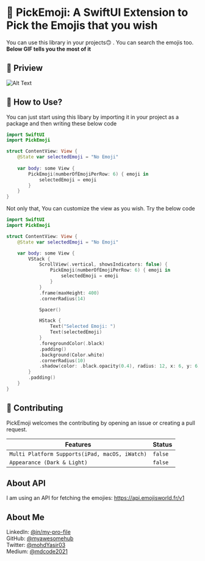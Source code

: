 # 🤯 PickEmoji: A SwiftUI Extension to Pick the Emojis that you wish

You can use this library in your projects🙃 . You can search the emojis too. **Below GIF tells you the most of it**

## 🎥 Priview

![Alt Text](https://github.com/myawesomehub/PickEmoji/blob/main/LibraryPriview/Priview.gif)

## 🤔 How to Use?

You can just start using this libary by importing it in your project as a package and then writing these below code

```swift
import SwiftUI
import PickEmoji

struct ContentView: View {
    @State var selectedEmoji = "No Emoji"
    
    var body: some View {
        PickEmoji(numberOfEmojiPerRow: 6) { emoji in
            selectedEmoji = emoji
        }
    }
}
  ```
Not only that, You can customize the view as you wish. Try the below code 

```swift
import SwiftUI
import PickEmoji

struct ContentView: View {
    @State var selectedEmoji = "No Emoji"

    var body: some View {
        VStack {
            ScrollView(.vertical, showsIndicators: false) {
                PickEmoji(numberOfEmojiPerRow: 6) { emoji in
                    selectedEmoji = emoji
                }
            }
            .frame(maxHeight: 400)
            .cornerRadius(14)

            Spacer()

            HStack {
                Text("Selected Emoji: ")
                Text(selectedEmoji)
            }
            .foregroundColor(.black)
            .padding()
            .background(Color.white)
            .cornerRadius(10)
            .shadow(color: .black.opacity(0.4), radius: 12, x: 6, y: 6)
        }
        .padding()
    }
}
  ```

## 🤗 Contributing

PickEmoji welcomes the contributing by opening an issue or creating a pull request.

| Features                                       | Status |
|------------------------------------------------|--------|
| `Multi Platform Supports(iPad, macOS, iWatch)` |`false` |
| `Appearance (Dark & Light)`                    |`false` |

## About API

I am using an API for fetching the emojies: https://api.emojisworld.fr/v1

## About Me


LinkedIn: [@in/my-pro-file](https://www.linkedin.com/in/my-pro-file/) <br />
GitHub: [@myawesomehub](https://github.com/myawesomehub)<br />
Twitter: [@mohdYasir03](https://twitter.com/mohdYasir03)<br />
Medium: [@mdcode2021](https://medium.com/@mdcode2021)<br />


<!-- 
|Platforms | Links                                                          |
|----------|----------------------------------------------------------------|
|`LinkedIn`  |[@in/my-pro-file](https://www.linkedin.com/in/my-pro-file/)   |
|`GitHub`    |[@myawesomehub](https://github.com/myawesomehub)              |
|`Twitter`   |[@mohdYasir03](https://twitter.com/mohdYasir03)               |
|`Medium`    |[@mdcode2021](https://medium.com/@mdcode2021)                 | -->
